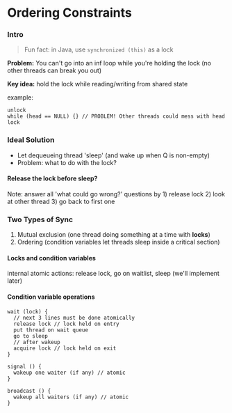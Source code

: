 # Ordering Constraints

### Intro 

> Fun fact: in Java, use `synchronized (this)` as a lock

**Problem:** You can't go into an inf loop while you're holding the lock (no other threads can break you out)

**Key idea:** hold the lock while reading/writing from shared state

example: 
```
unlock 
while (head == NULL) {} // PROBLEM! Other threads could mess with head
lock
```

### Ideal Solution

* Let dequeueing thread 'sleep' (and wake up when Q is non-empty)
* Problem: what to do with the lock? 

#### Release the lock before sleep? 

Note: answer all 'what could go wrong?' questions by 1) release lock 2) look at other thread 3) go back to first one

### Two Types of Sync

1. Mutual exclusion (one thread doing something at a time with **locks**)
2. Ordering (condition variables let threads sleep inside a critical section)

#### Locks and condition variables

internal atomic actions: release lock, go on waitlist, sleep (we'll implement later)

#### Condition variable operations

```
wait (lock) {
  // next 3 lines must be done atomically
  release lock // lock held on entry
  put thread on wait queue
  go to sleep
  // after wakeup
  acquire lock // lock held on exit
}

signal () { 
  wakeup one waiter (if any) // atomic
} 

broadcast () {
  wakeup all waiters (if any) // atomic
}
```

